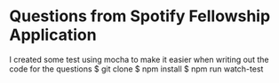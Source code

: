 # Questions from Spotify Fellowship Application
I created some test using mocha to make it easier when writing out the code for the questions
$ git clone
$ npm install 
$ npm run watch-test